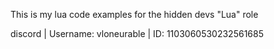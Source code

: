 This is my lua code examples for the hidden devs "Lua" role

discord | Username: vloneurable | ID: 1103060530232561685
